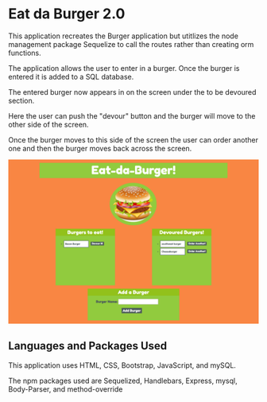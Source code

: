 # Eat da Burger 2.0

This application recreates the Burger application but utitlizes the node management package Sequelize to call the routes rather than creating orm functions. 

The application allows the user to enter in a burger. Once the burger is entered it is added to a SQL database. 

The entered burger now appears in on the screen under the to be devoured section. 

Here the user can push the "devour" button and the burger will move to the other side of the screen.

Once the burger moves to this side of the screen the user can order another one and then the burger moves back across the screen. 


![burger](./public/assets/img/burgers.png)


## Languages and Packages Used

This application uses HTML, CSS, Bootstrap, JavaScript, and mySQL.

The npm packages used are Sequelized, Handlebars, Express, mysql, Body-Parser, and method-override
